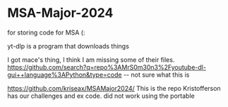 # MSA-Major-2024
for storing code for MSA (:


yt-dlp is a program that downloads things

I got mace's thing, I think I am missing some of their files.
https://github.com/search?q=repo%3AMrS0m30n3%2Fyoutube-dl-gui++language%3APython&type=code -- not sure what this is

https://github.com/kriseax/MSAMajor2024/ This is the repo Kristofferson has our challenges and ex code.
did not work using the portable
